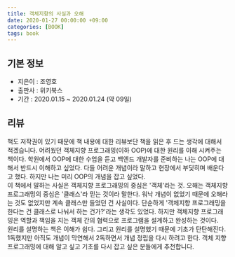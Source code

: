 ```yaml
---
title: 객체지향의 사실과 오해
date: 2020-01-27 00:00:00 +09:00
categories: [BOOK]
tags: book
---
```




## 기본 정보
- 지은이 : 조영호
- 출판사 : 위키북스
- 기간 : 2020.01.15 ~ 2020.01.24 (약 09일)

## 리뷰
책도 저작권이 있기 때문에 책 내용에 대한 리뷰보단 책을 읽은 후 드는 생각에 대해서 적겠습니다.
어려웠던 객체지향 프로그래밍(이하 OOP)에 대한 원리를 이해 시켜주는 책이다. 학원에서 OOP에 대한 수업을 듣고 백엔드 개발자를 준비하는 나는 OOP에 대해서 반드시 이해하고 싶었다. 다들 어려운 개념이라 말하고 현장에서 부딫히며 배운다고 했다. 하지만 나는 미리 OOP의 개념을 잡고 싶었다.<br>
이 책에서 말하는 사실은 객체지향 프로그래밍의 중심은 '객체'라는 것. 오해는 객체지향 프로그래밍의 중심은 '클래스'라 믿는 것이라 말한다. 워낙 개념이 없었기 때문에 오해라는 것도 없었지만 계속 클래스만 들었던 건 사실이다. 단순하게 '객체지향 프로그래밍을 한다는 건 클래스로 나눠서 하는 건가?'라는 생각도 있었다. 하지만 객체지향 프로그래밍은 역할과 책임을 지는 객체 간의 협력으로 프로그램을 설계하고 완성하는 것이다.<br>
원리를 설명하는 책은 이해가 쉽다. 그리고 원리를 설명했기 때문에 기초가 탄탄해진다. 1독했지만 아직도 개념이 막연해서 2독하면서 개념 정립을 다시 하려고 한다. 객체 지향 프로그래밍에 대해 알고 싶고 기초를 다시 잡고 싶은 분들에게 추천합니다.
